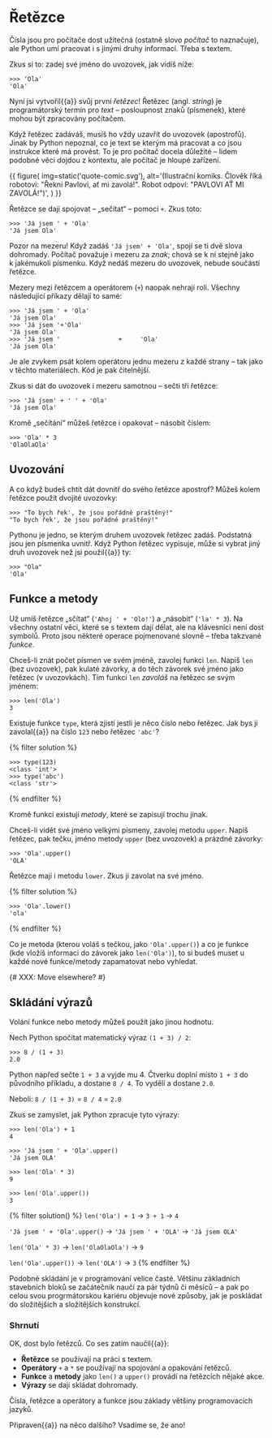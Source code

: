 # Řetězce

Čísla jsou pro počítače dost užitečná (ostatně slovo *počítač* to naznačuje),
ale Python umí pracovat i s jinými druhy informací.
Třeba s textem.

Zkus si to: zadej své jméno do uvozovek, jak vidíš níže:

``` pycon
>>> 'Ola'
'Ola'
```

Nyní jsi vytvořil{{a}} svůj první *řetězec*!
Řetězec (angl. *string*) je programátorský termín pro *text* – posloupnost
znaků (písmenek),
které mohou být zpracovány počítačem.

Když řetězec zadáváš, musíš ho vždy uzavřít do uvozovek (apostrofů).
Jinak by Python nepoznal, co je text se kterým má pracovat a co jsou instrukce
které má provést.
To je pro počítač docela důležité – lidem podobné věci dojdou z kontextu,
ale počítač je hloupé zařízení.

{{ figure(
    img=static('quote-comic.svg'),
    alt='(Ilustrační komiks. Člověk říká robotovi: "Řekni Pavlovi, ať mi zavolá!". Robot odpoví: "PAVLOVI AŤ MI ZAVOLÁ!")',
) }}

Řetězce se dají spojovat – „sečítat“ – pomocí `+`. Zkus toto:

``` pycon
>>> 'Já jsem ' + 'Ola'
'Já jsem Ola'
```

Pozor na mezeru! Když zadáš `'Já jsem' + 'Ola'`, spojí se ti dvě slova dohromady.
Počítač považuje i mezeru za *znak*; chová se k ní stejně jako k jakémukoli
písmenku.
Když nedáš mezeru do uvozovek, nebude součástí řetězce.

Mezery mezi řetězcem a operátorem (`+`) naopak nehrají roli.
Všechny následující příkazy dělají to samé:

``` pycon
>>> 'Já jsem ' + 'Ola'
'Já jsem Ola'
>>> 'Já jsem '+'Ola'
'Já jsem Ola'
>>> 'Já jsem '                +     'Ola'
'Já jsem Ola'
```

Je ale zvykem psát kolem operátoru jednu mezeru z každé strany – tak jako
v těchto materiálech.
Kód je pak čitelnější.

Zkus si dát do uvozovek i mezeru samotnou – sečti tři řetězce:

``` pycon
>>> 'Já jsem' + ' ' + 'Ola'
'Já jsem Ola'
```

Kromě „sečítání“ můžeš řetězce i opakovat – násobit číslem:

``` pycon
>>> 'Ola' * 3
'OlaOlaOla'
```

## Uvozování

A co když budeš chtít dát dovnitř do svého řetězce apostrof?
Můžeš kolem řetězce použít dvojité uvozovky:

``` pycon
>>> "To bych řek', že jsou pořádně praštěný!"
"To bych řek', že jsou pořádně praštěný!"
```

Pythonu je jedno, se kterým druhem uvozovek řetězec zadáš.
Podstatná jsou jen písmenka uvnitř.
Když Python řetězec vypisuje, může si vybrat jiný druh uvozovek
než jsi použil{{a}} ty:

``` pycon
>>> "Ola"
'Ola'
```

## Funkce a metody

Už umíš řetězce „sčítat“ (`'Ahoj ' + 'Olo!'`)
a „násobit“ (`'la' * 3`).
Na všechny ostatní věci, které se s textem dají dělat,
ale na klávesnici není dost symbolů.
Proto jsou některé operace pojmenované slovně – třeba takzvané *funkce*.

Chceš-li znát počet písmen ve svém jméně, zavolej funkci `len`.
Napiš `len` (bez uvozovek), pak kulaté závorky, a do těch závorek
své jméno jako řetězec (v uvozovkách).
Tím funkci `len` *zavoláš* na řetězec se svým jménem:

``` pycon
>>> len('Ola')
3
```

Existuje funkce `type`, která zjistí jestli je něco číslo nebo řetězec.
Jak bys ji zavolal{{a}} na číslo `123` nebo řetězec `'abc'`?

{% filter solution %}
``` pycon
>>> type(123)
<class 'int'>
>>> type('abc')
<class 'str'>
```
{% endfilter %}

Kromě funkcí existují *metody*, které se zapisují trochu jinak.

Chceš-li vidět své jméno velkými písmeny, zavolej metodu `upper`.
Napiš řetězec, pak tečku, jméno metody `upper` (bez uvozovek) a prázdné
závorky:

``` pycon
>>> 'Ola'.upper()
'OLA'
```

Řetězce mají i metodu `lower`. Zkus ji zavolat na své jméno.

{% filter solution %}
``` pycon
>>> 'Ola'.lower()
'ola'
```
{% endfilter %}

Co je metoda (kterou voláš s tečkou, jako `'Ola'.upper()`) a co je funkce
(kde vložíš informaci do závorek jako `len('Ola')`),
to si budeš muset u každé nové funkce/metody zapamatovat nebo vyhledat.


{# XXX: Move elsewhere? #}
## Skládání výrazů

Volání funkce nebo metody můžeš použít jako jinou hodnotu.

Nech Python spočítat matematický výraz `(1 + 3) / 2`:

```pycon
>>> 8 / (1 + 3)
2.0
```

Python napřed sečte `1 + 3` a vyjde mu 4.
Čtverku doplní místo `1 + 3` do původního příkladu, a dostane `8 / 4`.
To vydělí a dostane `2.0`.

Neboli: `8 / (1 + 3)` = `8 / 4` = `2.0`

Zkus se zamyslet, jak Python zpracuje tyto výrazy:

```pycon
>>> len('Ola') + 1
4
```

```pycon
>>> 'Já jsem ' + 'Ola'.upper()
'Já jsem OLA'
```

```pycon
>>> len('Ola' * 3)
9
```

```pycon
>>> len('Ola'.upper())
3
```

{% filter solution() %}
`len('Ola') + 1` → `3 + 1` → `4`

`'Já jsem ' + 'Ola'.upper()` → `'Já jsem ' + 'OLA'` → `'Já jsem OLA'`

`len('Ola' * 3)` → `len('OlaOlaOla')` → `9`

`len('Ola'.upper())` → `len('OLA')` → `3`
{% endfilter %}


Podobné skládání je v programování velice časté.
Většinu základních stavebních bloků se začátečník naučí za pár
týdnů či měsíců – a pak po celou svou progrmátorskou kariéru objevuje nové způsoby,
jak je poskládat do složitějších a složitějších konstrukcí.

### Shrnutí

OK, dost bylo řetězců. Co ses zatím naučil{{a}}:

*   **Řetězce** se používají na práci s textem.
*   **Operátory** `+` a `*` se používají na spojování a opakování řetězců.
*   **Funkce** a **metody** jako `len()` a `upper()` provádí na řetězcích
    nějaké akce.
*   **Výrazy** se dají skládat dohromady.

Čísla, řetězce a operátory a funkce jsou základy většiny programovacích jazyků.

Připraven{{a}} na něco dalšího? Vsadíme se, že ano!

